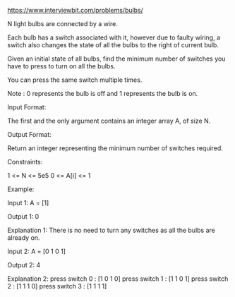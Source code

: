 https://www.interviewbit.com/problems/bulbs/



N light bulbs are connected by a wire.

Each bulb has a switch associated with it, however due to faulty wiring, a switch also changes the state of all the bulbs to the right of current bulb.

Given an initial state of all bulbs, find the minimum number of switches you have to press to turn on all the bulbs.

You can press the same switch multiple times.

Note : 0 represents the bulb is off and 1 represents the bulb is on.


Input Format:

The first and the only argument contains an integer array A, of size N.

Output Format:

Return an integer representing the minimum number of switches required.

Constraints:

1 <= N <= 5e5
0 <= A[i] <= 1

Example:

Input 1:
    A = [1]

Output 1:
    0

Explanation 1:
    There is no need to turn any switches as all the bulbs are already on.

Input 2: 
    A = [0 1 0 1]

Output 2:
    4

Explanation 2:
	press switch 0 : [1 0 1 0]
	press switch 1 : [1 1 0 1]
	press switch 2 : [1 1 1 0]
	press switch 3 : [1 1 1 1]

